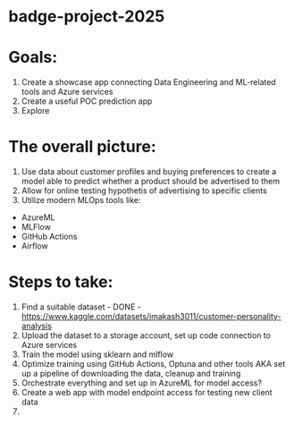 # badge-project-2025

# Goals:
1. Create a showcase app connecting Data Engineering and ML-related tools and Azure services
2. Create a useful POC prediction app
3. Explore

# The overall picture:
1. Use data about customer profiles and buying preferences to create a model able to predict whether a product should be advertised to them
2. Allow for online testing hypothetis of advertising to specific clients
3. Utilize modern MLOps tools like:  
  - AzureML
  - MLFlow
  -  GitHub Actions
  - Airflow

# Steps to take:
1. Find a suitable dataset - DONE - https://www.kaggle.com/datasets/imakash3011/customer-personality-analysis
2. Upload the dataset to a storage account, set up code connection to Azure services
3. Train the model using sklearn and mlflow
4. Optimize training using GitHub Actions, Optuna and other tools AKA set up a pipeline of downloading the data, cleanup and training
5. Orchestrate everything and set up in AzureML for model access?
6. Create a web app with model endpoint access for testing new client data
7. 
